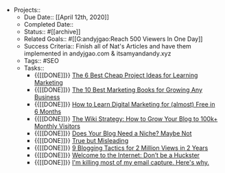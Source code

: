 - Projects::
    - Due Date:: [[April 12th, 2020]]
    - Completed Date:: 
    - Status:: #[[archive]]
    - Related Goals:: #[[G:andyjgao:Reach 500 Viewers In One Day]]
    - Success Criteria:: Finish all of Nat's Articles and have them implemented in andyjgao.com & itsamyandandy.xyz
    - Tags:: #SEO
    - Tasks::
        - {{[[DONE]]}} [The 6 Best Cheap Project Ideas for Learning Marketing](https://www.nateliason.com/blog/learn-marketing-projects)
        - {{[[DONE]]}} [The 10 Best Marketing Books for Growing Any Business](https://www.nateliason.com/blog/best-marketing-books)
        - {{[[DONE]]}} [How to Learn Digital Marketing for (almost) Free in 6 Months](https://www.nateliason.com/blog/learn-digital-marketing)
        - {{[[DONE]]}} [The Wiki Strategy: How to Grow Your Blog to 100k+ Monthly Visitors](https://www.nateliason.com/blog/wiki-strategy)
        - {{[[DONE]]}} [Does Your Blog Need a Niche? Maybe Not](https://www.nateliason.com/blog/no-niche)
        - {{[[DONE]]}} [True but Misleading](https://www.nateliason.com/blog/true-but-misleading)
        - {{[[DONE]]}} [9 Blogging Tactics for 2 Million Views in 2 Years](https://www.nateliason.com/blog/2-million)
        - {{[[DONE]]}} [Welcome to the Internet: Don’t be a Huckster](https://www.nateliason.com/blog/huckster)
        - {{[[DONE]]}} [I'm killing most of my email capture. Here's why.](https://www.nateliason.com/blog/email-capture)
